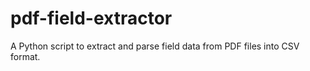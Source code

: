 # pdf-field-extractor
A Python script to extract and parse field data from PDF files into CSV format.
